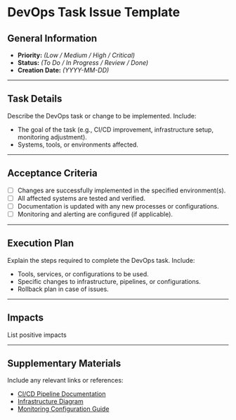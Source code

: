 # DevOps Task Issue Template

## General Information
- **Priority:** *(Low / Medium / High / Critical)*
- **Status:** *(To Do / In Progress / Review / Done)*
- **Creation Date:** *(YYYY-MM-DD)*

---

## Task Details
Describe the DevOps task or change to be implemented. Include:
- The goal of the task (e.g., CI/CD improvement, infrastructure setup, monitoring adjustment).
- Systems, tools, or environments affected.

---

## Acceptance Criteria
- [ ] Changes are successfully implemented in the specified environment(s).
- [ ] All affected systems are tested and verified.
- [ ] Documentation is updated with any new processes or configurations.
- [ ] Monitoring and alerting are configured (if applicable).

---

## Execution Plan
Explain the steps required to complete the DevOps task. Include:
- Tools, services, or configurations to be used.
- Specific changes to infrastructure, pipelines, or configurations.
- Rollback plan in case of issues.

---

## Impacts
List positive impacts

---

## Supplementary Materials
Include any relevant links or references:
- [CI/CD Pipeline Documentation](#)
- [Infrastructure Diagram](#)
- [Monitoring Configuration Guide](#)
